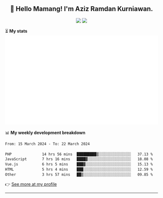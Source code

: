 <h2 align="center">👋 Hello Mamang! I'm Aziz Ramdan Kurniawan.</h2>  
<p align="center">
  <img src="https://komarev.com/ghpvc/?username=azizramdan">
  <img src="https://wakatime.com/badge/user/90056fa0-4c31-4eca-954e-2a3ac05896f9.svg">
</p>
    
⏳ **My stats**  
![](https://raw.githubusercontent.com/azizramdan/github-stats/master/generated/overview.svg#gh-dark-mode-only)

📊 **My weekly development breakdown**
<!--START_SECTION:waka-->

```txt
From: 15 March 2024 - To: 22 March 2024

PHP              14 hrs 56 mins  █████████▒░░░░░░░░░░░░░░░   37.13 %
JavaScript       7 hrs 16 mins   ████▓░░░░░░░░░░░░░░░░░░░░   18.08 %
Vue.js           6 hrs 5 mins    ███▓░░░░░░░░░░░░░░░░░░░░░   15.13 %
HTML             5 hrs 4 mins    ███░░░░░░░░░░░░░░░░░░░░░░   12.59 %
Other            3 hrs 57 mins   ██▒░░░░░░░░░░░░░░░░░░░░░░   09.85 %
```

<!--END_SECTION:waka-->
👉 [See more at my profile](https://wakatime.com/@azizramdan)
***
